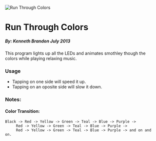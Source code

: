 ![Run Through Colors](../../images/RunThrougColors-150x150.png)
# Run Through Colors
##### By: Kenneth Brandon July 2013

This program lights up all the LEDs and animates smothley though the colors while playing relaxing music.

### Usage
* Tapping on one side will speed it up.
* Tapping on an oposite side will slow it down.

### Notes:
#### Color Transition: 	
```
Black -> Red -> Yellow -> Green -> Teal -> Blue -> Purple ->
	 Red -> Yellow -> Green -> Teal -> Blue -> Purple ->
	 Red -> Yellow -> Green -> Teal -> Blue -> Purple -> and on and on.
```
